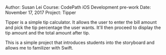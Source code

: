 Author: Susan Lei
Course: CodePath iOS Development pre-work
Date: November 17, 2017
Project: Tipper

Tipper is a simple tip calculator. It allows the user to enter the bill amount and pick the tip percentage the user wants. It'll then proceed to display the tip amount and the total amount after tip.

This is a simple project that introduces students into the storyboard and allows me to familizer with Swift. 